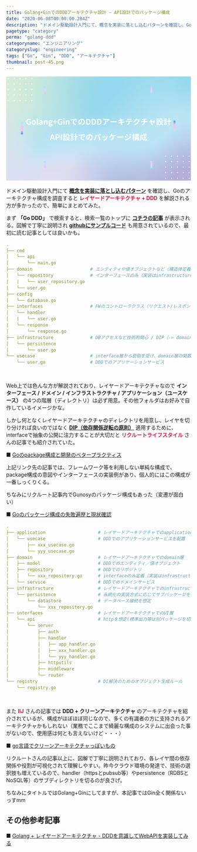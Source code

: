 ```yaml
---
title: Golang+GinでのDDDアーキテクチャ設計 − API設計でのパッケージ構成
date: "2020-06-08T00:00:00.284Z"
description: "ドメイン駆動設計入門にて、概念を実装に落とし込むパターンを確認し、Goのアーキテクチャ構成を調査すると、レイヤードアーキテクチャ + DDDを解説される方が多かったので、簡単にまとめてみた。"
pagetype: "category"
perma: "golang-ddd"
categoryname: "エンジニアリング"
categoryslug: "engineering"
tags: ["Go", "Gin", "DDD", "アーキテクチャ"]
thumbnail: post-45.png
---
```


![](./post-45.png)

ドメイン駆動設計入門にて **[概念を実装に落とし込むパターン](/post-35/)** を確認し、Goのアーキテクチャ構成を調査すると <span style="color: crimson; font-weight: bold;">レイヤードアーキテクチャ + DDD</span> を解説される方が多かったので、簡単にまとめてみた。

まず **「Go DDD」** で検索すると、検索一覧のトップに **[コチラの記事](https://qiita.com/tono-maron/items/345c433b86f74d314c8d)** が表示される。図解で丁寧に説明され **[githubにサンプルコード](https://github.com/jojoarianto/go-ddd-api)** も用意されているので、最初に読む記事としては良いかも。


```yml
.
├── cmd
│   └── api
│       └── main.go
├── domain                      # エンティティや値オブジェクトなど（構造体定義）
│   └── repository              # インターフェースのみ（実装はinfrastructure層）
|   |   └── user_repository.go
|   └── user.go
├── config
│   └── database.go
├── interfaces                  # FWのコントローラクラス（リクエスト/レスポンス処理）
│   └── handler
│   |   └── user.go
|   └── response
│       └── response.go
├── infrastructure              # DBアクセスなど技術的関心 / DIP（-> domain層）
│   └── persistence
│       └── user.go
└── usecase                     # interface層から銃砲を受け、domain層の関数利用
    └── user.go                 # DDDでのアプリケーションサービス
```
<br/>

Web上では色んな方が解説されており、レイヤードアーキテクチャなので **インターフェース / ドメイン / インフラストラクチャ / アプリケーション（ユースケース）** の4つの階層（ディレクトリ）は必ず用意。その他フォルダはお好みで自作しているイメージかな。

しかし何となくレイヤードアーキテクチャのディレクトリを用意し、レイヤを切り分ければ良いのではなく **[DIP（依存関係逆転の原則）](https://medium.com/eureka-engineering/go-dependency-inversion-principle-8ffaf7854a55)** 適用するために、interfaceで抽象の公開に注力することが大切だと <span style="color: crimson; font-weight: bold;">リクルートライフスタイル</span> さんの記事でも紹介されていた。
 
■ [Goのpackage構成と開発のベタープラクティス](https://engineer.recruit-lifestyle.co.jp/techblog/2018-03-16-go-ddd/)  

上記リンク先の記事では、フレームワーク等を利用しない単純な構成で、package構成の意図やインターフェースの実装例があり、個人的にはこの構成が一番しっくりくる。

ちなみにリクルート記事内でGunosyのパッケージ構成もあった（変遷が面白い）

■ [Goのパッケージ構成の失敗遍歴と現状確認](https://medium.com/@timakin/go%E3%81%AE%E3%83%91%E3%83%83%E3%82%B1%E3%83%BC%E3%82%B8%E6%A7%8B%E6%88%90%E3%81%AE%E5%A4%B1%E6%95%97%E9%81%8D%E6%AD%B4%E3%81%A8%E7%8F%BE%E7%8A%B6%E7%A2%BA%E8%AA%8D-fc6a4369337)

```yml
.
├── application                    # レイヤードアーキテクチャでのapplication層
│   └── usecase                    # DDDでのアプリケーションサービスを配置
│       ├── xxx_usecase.go
│       └── yyy_usecase.go
├── domain                         # レイヤードアーキテクチャでのdomain層
│   ├── model                      # DDDでのエンティティ／値オブジェクト
│   ├── repository                 # DDDでのリポジトリ
│   │   └── xxx_repository.go      # interfaceのみ定義（実装はinfrastructure層）
│   └── service                    # DDDでのドメインサービス
├── infrastructure                 # レイヤードアーキテクチャでのinfrastructure層
│   └── persistence                # 永続化の実装方式に応じてサブパッケージを切る
│       └── datastore              # データベース接続を想定
│           └── xxx_repository.go
├── interfaces                     # レイヤードアーキテクチャでのUI層
│   └── api                        # httpを想定(標準出力等は別パッケージを切る)
│       └── server
│           ├── auth
│           ├── handler
│           │   ├── app_handler.go
│           │   ├── xxx_handler.go
│           │   └── yyy_handler.go
│           ├── httputils
│           ├── middleware
│           └── router
└── registry                       # DI解決のためのオブジェクト生成ルール
    └── registry.go
```
<br/>

また <span style="color: crimson; font-weight: bold;">IIJ</span> さんの記事では **DDD + クリーンアーキテクチャ** のアーキテクチャを紹介されているが、構成がほぼほぼ同じなので、多くの有識者の方に支持されるアーキテクチャかもしれない（業務でここまで綺麗な構成のシステムに出会った事がないので、使用感は何とも言えないけど・・・）

■ [go言語でクリーンアーキテクチャっぽいもの](https://eng-blog.iij.ad.jp/archives/2442)

リクルートさんの記事以上に、図解で丁寧に説明されており、各レイヤ間の依存関係や役割が可視化されて理解しやすい。昨今クラウド環境の発達で、技術の選択肢も増えているので、handler（httpsとpubsub等）やpersistence（RDBSとNoSQL等）のサブディレクトリを切るのが良さげ。

ちなみにタイトルではGolang+Ginにしてますが、本記事ではGin全く関係ないっすmm

## その他参考記事
■ [Golang + レイヤードアーキテクチャ - DDDを意識してWebAPIを実装してみる](https://yyh-gl.github.io/tech-blog/blog/go_web_api/)  